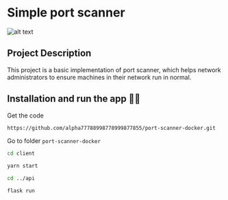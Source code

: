 # Simple port scanner

![alt text](https://raw.githubusercontent.com/alpha77788998778999877855/port-scanner-docker/master/markdown/img/simple-port-scanner.gif)

## Project Description

This project is a basic implementation of port scanner, which helps network administrators to ensure machines in their network run in normal.

## Installation and run the app 🚀🚀

Get the code

```bash
https://github.com/alpha77788998778999877855/port-scanner-docker.git
```

Go to folder `port-scanner-docker`

```bash
cd client
```

```bash
yarn start
```

```bash
cd ../api
```

```bash
flask run
```
